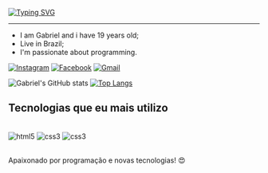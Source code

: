 <a href="https://git.io/typing-svg"><img src="https://readme-typing-svg.herokuapp.com?font=Fira+Code&weight=500&size=30&pause=1000&width=800&lines=Welcome+to+my+profile!+%F0%9F%91%8B" alt="Typing SVG" /></a>

<hr>

<ul>

  <li> I am Gabriel and i have 19 years old; </li>
  <li> Live in Brazil; </li>
  <li> I'm passionate about programming. </li>
  
</ul>

[![Instagram](https://img.shields.io/badge/Instagram-E4405F?style=for-the-badge&logo=instagram&logoColor=white)](https://www.instagram.com/gabrielsantos2080/) 
[![Facebook](https://img.shields.io/badge/Facebook-1877F2?style=for-the-badge&logo=facebook&logoColor=white
)](https://www.facebook.com/profile.php?id=100006164253612)
[![Gmail](https://img.shields.io/badge/Gmail-D14836?style=for-the-badge&logo=gmail&logoColor=white
)](mailto:gabriel.oliveira20500@gmail.com)

![Gabriel's GitHub stats](https://github-readme-stats.vercel.app/api?username=gabriel-santos18&theme=blue-green)
[![Top Langs](https://github-readme-stats.vercel.app/api/top-langs/?username=gabriel-santos18)](https://github.com/anuraghazra/github-readme-stats)

## Tecnologias que eu mais utilizo

<div style="display: inline_block"><br/>
  <img align="center" alt="html5" src="https://img.shields.io/badge/HTML5-E34F26?style=for-the-badge&logo=html5&logoColor=white">
  <img align="center" alt="css3" src="https://img.shields.io/badge/CSS3-1572B6?style=for-the-badge&logo=css3&logoColor=white">
  <img align="center" alt="css3" src="https://img.shields.io/badge/JavaScript-F7DF1E?style=for-the-badge&logo=javascript&logoColor=black">

</div> <br>

Apaixonado por programação e novas tecnologias! 😍
